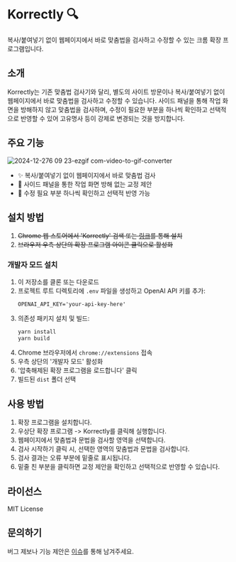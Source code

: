 # Korrectly 🔍

복사/붙여넣기 없이 웹페이지에서 바로 맞춤법을 검사하고 수정할 수 있는 크롬 확장 프로그램입니다.

## 소개

Korrectly는 기존 맞춤법 검사기와 달리, 별도의 사이트 방문이나 복사/붙여넣기 없이 웹페이지에서 바로 맞춤법을 검사하고 수정할 수 있습니다. 사이드 패널을 통해 작업 화면을 방해하지 않고 맞춤법을 검사하며, 수정이 필요한 부분을 하나씩 확인하고 선택적으로 반영할 수 있어 고유명사 등이 강제로 변경되는 것을 방지합니다.

## 주요 기능

![2024-12-276 09 23-ezgif com-video-to-gif-converter](https://github.com/user-attachments/assets/5721ea92-8988-4fd0-8851-3d73d3a57f36)

- ✨ 복사/붙여넣기 없이 웹페이지에서 바로 맞춤법 검사
- 🔄 사이드 패널을 통한 작업 화면 방해 없는 교정 제안
- 📝 수정 필요 부분 하나씩 확인하고 선택적 반영 가능

## 설치 방법

1. ~~Chrome 웹 스토어에서 'Korrectly' 검색 또는 [링크](웹스토어_링크)를 통해 설치~~
2. ~~브라우저 우측 상단의 확장 프로그램 아이콘 클릭으로 활성화~~

### 개발자 모드 설치

1. 이 저장소를 클론 또는 다운로드
2. 프로젝트 루트 디렉토리에 `.env` 파일을 생성하고 OpenAI API 키를 추가:
   ```env
   OPENAI_API_KEY='your-api-key-here'
   ```
3. 의존성 패키지 설치 및 빌드:
   ```bash
   yarn install
   yarn build
   ```
4. Chrome 브라우저에서 `chrome://extensions` 접속
5. 우측 상단의 '개발자 모드' 활성화
6. '압축해제된 확장 프로그램을 로드합니다' 클릭
7. 빌드된 `dist` 폴더 선택

## 사용 방법

1. 확장 프로그램을 설치합니다.
2. 우상단 확장 프로그램 -> Korrectly를 클릭해 실행합니다.
3. 웹페이지에서 맞춤법과 문법을 검사할 영역을 선택합니다.
4. 검사 시작하기 클릭 시, 선택한 영역의 맞춤법과 문법을 검사합니다.
5. 검사 결과는 오류 부분에 밑줄로 표시됩니다.
6. 밑줄 친 부분을 클릭하면 교정 제안을 확인하고 선택적으로 반영할 수 있습니다.

## 라이선스

MIT License

## 문의하기

버그 제보나 기능 제안은 [이슈](https://github.com/mattew8/korrectly/issues)를 통해 남겨주세요.
